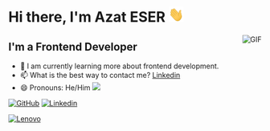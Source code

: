 # Hi there, I'm Azat ESER <img width="30px" height="30px" src="https://github.com/SatYu26/SatYu26/raw/master/Assets/Hi.gif" />

<img align="right" alt="GIF" height="160px" src="https://octodex.github.com/images/daftpunktocat-guy.gif" />

## I'm a Frontend Developer

- 🌱 I am currently learning more about frontend development.
- 📫 What is the best way to contact me? [Linkedin](https://www.linkedin.com/in/berg%C3%BCzar-demirhan)
- 😄 Pronouns: He/Him ![](https://komarev.com/ghpvc/?username=berguzardemirhan&color=E42022)

[![GitHub](https://img.shields.io/badge/Github-100000?style=for-the-badge&logo=github&logoColor=white)](https://github.com/berguzardemirhan/)
[![Linkedin](https://img.shields.io/badge/Linkedin-0077B5?style=for-the-badge&logo=linkedin&logoColor=white)](https://www.linkedin.com/in/berg%C3%BCzar-demirhan)

[![Lenovo](https://img.shields.io/badge/Lenovo-%C4%B0deapad_3-999999?style=for-the-badge&logo=lenovo&logoColor=E42022)](#)

